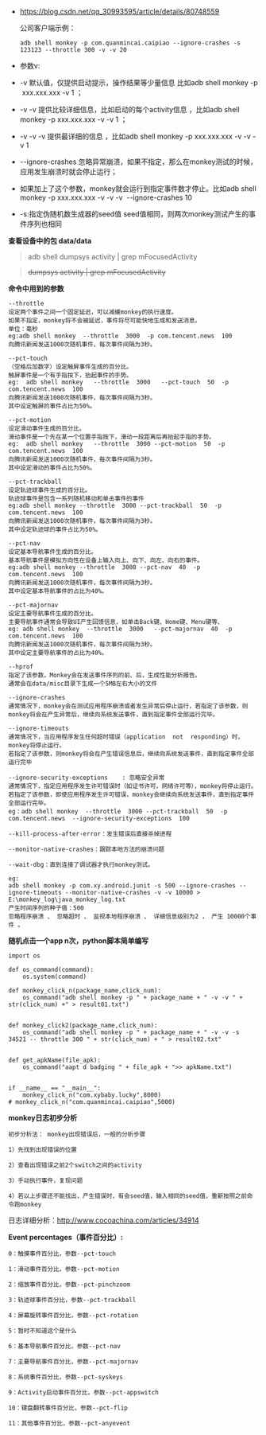     

- https://blog.csdn.net/qq_30993595/article/details/80748559

    公司客户端示例：

      adb shell monkey -p com.quanmincai.caipiao --ignore-crashes -s 123123 --throttle 300 -v -v 20
- 参数v:
- -v 默认值，仅提供启动提示，操作结果等少量信息 比如adb shell monkey -p  xxx.xxx.xxx -v 1 ；
- -v -v 提供比较详细信息，比如启动的每个activity信息 ，比如adb shell monkey -p xxx.xxx.xxx -v -v 1 ；
- -v -v -v 提供最详细的信息 ，比如adb shell monkey -p xxx.xxx.xxx -v -v -v 1 

- --ignore-crashes 忽略异常崩溃，如果不指定，那么在monkey测试的时候，应用发生崩溃时就会停止运行；
- 如果加上了这个参数，monkey就会运行到指定事件数才停止。比如adb shell monkey -p xxx.xxx.xxx -v -v -v  --ignore-crashes 10 

- -s:指定伪随机数生成器的seed值  seed值相同，则两次monkey测试产生的事件序列也相同

**查看设备中的包 data/data**
> adb shell dumpsys activity | grep mFocusedActivity

> ~~dumpsys activity | grep mFocusedActivity~~

**命令中用到的参数**

    --throttle  
    设定两个事件之间一个固定延迟，可以减缓monkey的执行速度。
    如果不指定，monkey将不会被延迟，事件将尽可能快地生成和发送消息。
    单位：毫秒
    eg:adb shell monkey  --throttle  3000  -p com.tencent.news  100    
    向腾讯新闻发送1000次随机事件，每次事件间隔为3秒。

    --pct-touch  
    （空格后加数字）设定触屏事件生成的百分比。
    触屏事件是一个有手指按下，抬起事件的手势。
    eg:  adb shell monkey   --throttle  3000   --pct-touch  50  -p  com.tencent.news  100 
    向腾讯新闻发送1000次随机事件，每次事件间隔为3秒。
    其中设定触屏的事件占比为50%。

    --pct-motion  
    设定滑动事件生成的百分比。
    滑动事件是一个先在某一个位置手指按下，滑动一段距离后再抬起手指的手势。
    eg:  adb shell monkey   --throttle  3000 --pct-motion  50  -p  com.tencent.news  100 
    向腾讯新闻发送1000次随机事件，每次事件间隔为3秒。
    其中设定滑动的事件占比为50%。

    --pct-trackball  
    设定轨迹球事件生成的百分比。
    轨迹球事件是包含一系列随机移动和单击事件的事件
    eg:adb shell monkey --throttle  3000 --pct-trackball  50  -p  com.tencent.news  100
    向腾讯新闻发送1000次随机事件，每次事件间隔为3秒。
    其中设定轨迹球的事件占比为50%。

    --pct-nav  
    设定基本导航事件生成的百分比。
    基本导航事件是模拟方向性在设备上输入向上、向下、向左、向右的事件。
    eg:adb shell monkey --throttle  3000 --pct-nav  40  -p  com.tencent.news  100 
    向腾讯新闻发送1000次随机事件，每次事件间隔为3秒。
    其中设定基本导航事件的占比为40%。

    --pct-majornav  
    设定主要导航事件生成的百分比。
    主要导航事件通常会导致UI产生回馈信息，如单击Back键、Home键、Menu键等、
    eg: adb shell monkey  --throttle  3000   --pct-majornav  40  -p  com.tencent.news  100 
    向腾讯新闻发送1000次随机事件，每次事件间隔为3秒。
    其中设定主要导航事件的占比为40%。

    --hprof
    指定了该参数，Monkey会在发送事件序列的前、后，生成性能分析报告。
    通常会在data/misc目录下生成一个5MB左右大小的文件

    --ignore-crashes
    通常情况下，monkey会在测试应用程序崩溃或者发生异常后停止运行，若指定了该参数，则monkey将会在产生异常后，继续向系统发送事件，直到指定事件全部运行完毕。

    --ignore-timeouts
    通常情况下，当应用程序发生任何超时错误（application  not  responding）时，monkey将停止运行。
    若指定了该参数，则monkey将会在产生错误信息后，继续向系统发送事件，直到指定事件全部运行完毕

    --ignore-security-exceptions    : 忽略安全异常
    通常情况下，指定应用程序发生许可错误时（如证书许可，网络许可等），monkey将停止运行。
    若指定了该参数，即使应用程序发生许可错误，monkey会继续向系统发送事件，直到指定事件全部运行完毕。
    eg：adb shell monkey  --throttle  3000 --pct-trackball  50  -p  com.tencent.news  --ignore-security-exceptions  100 
 
    --kill-process-after-error：发生错误后直接杀掉进程

    --monitor-native-crashes：跟踪本地方法的崩溃问题

    --wait-dbg：直到连接了调试器才执行monkey测试。

    eg:
    adb shell monkey -p com.xy.android.junit -s 500 --ignore-crashes --ignore-timeouts --monitor-native-crashes -v -v 10000 > E:\monkey_log\java_monkey_log.txt
    产生时间序列的种子值：500
    忽略程序崩溃 、 忽略超时 、 监视本地程序崩溃 、 详细信息级别为2 ， 产生 10000个事件 。


**随机点击一个app n次，python脚本简单编写**
    
    import os

    def os_command(command):
        os.system(command)

    def monkey_click_n(package_name,click_num):
        os_command("adb shell monkey -p " + package_name + " -v -v " + str(click_num) +" > result01.txt")


    def monkey_click2(package_name,click_num):
        os_command("adb shell monkey -p " + package_name + " -v -v -s 34521 -- throttle 300 " + str(click_num) + " > result02.txt"


    def get_apkName(file_apk):
        os_command("aapt d badging " + file_apk + ">> apkName.txt")
        

    if __name__ == "__main__":
        monkey_click_n("com.xybaby.lucky",8000)
    # monkey_click_n("com.quanmincai.caipiao",5000)

**monkey日志初步分析**

    初步分析法： monkey出现错误后，一般的分析步骤

    1）先找到出现错误的位置

    2）查看出现错误之前2个switch之间的activity

    3）手动执行事件，复现问题

    4）若以上步骤还不能找出，产生错误时，有会seed值，输入相同的seed值，重新按照之前命令跑monkey

日志详细分析：http://www.cocoachina.com/articles/34914
    
**Event percentages（事件百分比）:**

    0：触摸事件百分比，参数--pct-touch

    1：滑动事件百分比，参数--pct-motion

    2：缩放事件百分比，参数--pct-pinchzoom

    3：轨迹球事件百分比，参数--pct-trackball

    4：屏幕旋转事件百分比，参数--pct-rotation

    5：暂时不知道这个是什么

    6：基本导航事件百分比，参数--pct-nav

    7：主要导航事件百分比，参数--pct-majornav

    8：系统事件百分比，参数--pct-syskeys

    9：Activity启动事件百分比，参数--pct-appswitch

    10：键盘翻转事件百分比，参数--pct-flip

    11：其他事件百分比，参数--pct-anyevent



   
